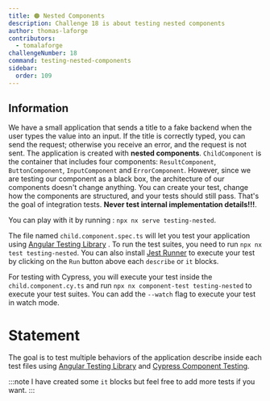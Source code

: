 ```yaml
---
title: 🟠 Nested Components
description: Challenge 18 is about testing nested components
author: thomas-laforge
contributors:
  - tomalaforge
challengeNumber: 18
command: testing-nested-components
sidebar:
  order: 109
---
```


## Information

We have a small application that sends a title to a fake backend when the user types the value into an input.
If the title is correctly typed, you can send the request; otherwise you receive an error, and the request is not sent.
The application is created with <b>nested components</b>. `ChildComponent` is the container that includes four components: `ResultComponent`, `ButtonComponent`, `InputComponent` and `ErrorComponent`. However, since we are testing our component as a black box, the architecture of our components doesn't change anything. You can create your test, change how the components are structured, and your tests should still pass. That's the goal of integration tests. <b>Never test internal implementation details!!!</b>.

You can play with it by running : `npx nx serve testing-nested`.

The file named `child.component.spec.ts` will let you test your application using [Angular Testing Library](https://testing-library.com/) . To run the test suites, you need to run `npx nx test testing-nested`. You can also install [Jest Runner](https://marketplace.visualstudio.com/items?itemName=firsttris.vscode-jest-runner) to execute your test by clicking on the `Run` button above each `describe` or `it` blocks.

For testing with Cypress, you will execute your test inside the `child.component.cy.ts` and run `npx nx component-test testing-nested` to execute your test suites. You can add the `--watch` flag to execute your test in watch mode.

# Statement

The goal is to test multiple behaviors of the application describe inside each test files using [Angular Testing Library](https://testing-library.com/) and [Cypress Component Testing](https://docs.cypress.io/guides/component-testing/overview).

:::note
I have created some `it` blocks but feel free to add more tests if you want.
:::
